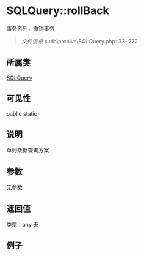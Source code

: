 # SQLQuery::rollBack
事务系列，撤销事务
> *文件信息* suda\archive\SQLQuery.php: 33~272
## 所属类 

[SQLQuery](../SQLQuery.md)

## 可见性

  public  static
## 说明

单列数据查询方案


## 参数

无参数

## 返回值
类型：any
无

## 例子